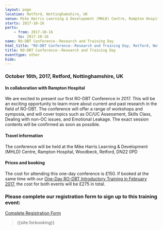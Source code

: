 ```yaml
---
layout: page
location: Retford, Nottinghamshire, UK
venue: Mike Harris Learning & Development (MHLD) Centre, Rampton Hospital, Woodbeck, Retford, DN22 0PD
starts: 2017-10-16
parts:
    - from: 2017-10-16
      to: 2017-10-16
name: RO-DBT Conference--Research and Training Day
html_title: "RO-DBT Conference--Research and Training Day, Retford, Nottinghamshire, UK"
title: RO-DBT Conference--Research and Training Day
eventtype: other
hide: 
---
```


### October 16th, 2017, Retford, Nottinghamshire, UK

#### In collaboration with Rampton Hospital

We are excited to present our first RO-DBT Conference in 2017. This will be an exciting opportunity to learn more about current and past research in the field of RO-DBT. 
The conference will offer a range of workshops and symposia, and will cover topics such as OC/UC Assessment, Skills Class, Dealing with non-OC issues, and Emotional Leakage. The exact session contents will be confirmed as soon as possible. 

#### Travel information
The conference will be held at the Mike Harris Learning & Development (MHLD) Centre, Rampton Hospital, Woodbeck, Retford, DN22 0PD

#### Prices and booking
The cost for attending this one-day conference is £150. If booked at the same time with our [One-Day RO-DBT Introductory Training in February 2017](http://www.radicallyopen.net/events/2017-02-Introductory-Rampton), the cost for both events will be £275 in total. 

### Please complete our registration form to sign up to this training event:
[Complete Registration Form](http://goo.gl/forms/PrthbLygcq)

> {{site.forbooking}}
